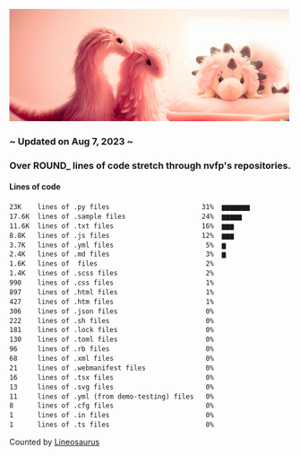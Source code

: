 ![dino](https://github.com/nvfp/nvfp/raw/main/assets/dino.jpg)

### ~ Updated on Aug 7, 2023 ~

### Over ROUND_ lines of code stretch through nvfp's repositories.

#### Lines of code

```txt
23K    lines of .py files                       31%  ▆▆▆▆▆▆▆
17.6K  lines of .sample files                   24%  ▆▆▆▆▆  
11.6K  lines of .txt files                      16%  ▆▆▆    
8.8K   lines of .js files                       12%  ▆▆▆    
3.7K   lines of .yml files                       5%  ▆      
2.4K   lines of .md files                        3%  ▆      
1.6K   lines of  files                           2%         
1.4K   lines of .scss files                      2%         
990    lines of .css files                       1%         
897    lines of .html files                      1%         
427    lines of .htm files                       1%         
306    lines of .json files                      0%         
222    lines of .sh files                        0%         
181    lines of .lock files                      0%         
130    lines of .toml files                      0%         
96     lines of .rb files                        0%         
68     lines of .xml files                       0%         
21     lines of .webmanifest files               0%         
16     lines of .tsx files                       0%         
13     lines of .svg files                       0%         
11     lines of .yml (from demo-testing) files   0%         
8      lines of .cfg files                       0%         
1      lines of .in files                        0%         
1      lines of .ts files                        0%         
```

Counted by [Lineosaurus](https://github.com/nvfp/Line-O-Saurus)